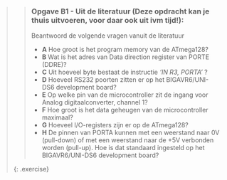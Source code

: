 >> ### Opgave B1 - Uit de literatuur (Deze opdracht kan je thuis uitvoeren, voor daar ook uit ivm tijd!):
>>
>> Beantwoord de volgende vragen vanuit de literatuur
>>
>> - **A** Hoe groot is het program memory van de ATmega128?
>> - **B** Wat is het adres van Data direction register van PORTE (DDRE)?
>> - **C** Uit hoeveel byte bestaat de instructie  *‘IN R3, PORTA’* ?
>> - **D** Hoeveel RS232 poorten zitten er op het BIGAVR6/UNI-DS6 development board?
>> - **E** Op welke pin van de microcontroller zit de ingang voor Analog digitaalconverter, channel 1?
>> - **F** Hoe groot is het data geheugen van de microcontroller maximaal?
>> - **G** Hoeveel I/O-registers zijn er op de ATmega128?
>> - **H** De pinnen van PORTA kunnen met een weerstand naar 0V (pull-down) of met een weerstand naar de +5V verbonden worden (pull-up). Hoe is dat standaard ingesteld op het BIGAVR6/UNI-DS6 development board?
>>
>{: .exercise}